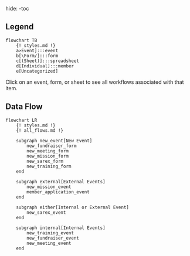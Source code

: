 hide:
    -toc

## Legend
```mermaid
flowchart TB
    {! styles.md !}
    a>Event]:::event
    b[\Form/]:::form
    c[(Sheet)]:::spreadsheet
    d[Individual]:::member
    e[Uncategorized]
```
Click on an event, form, or sheet to see all workflows associated with that item.

## Data Flow
```mermaid
flowchart LR
    {! styles.md !}
    {! all_flows.md !}

    subgraph new_event[New Event]
        new_fundraiser_form
        new_meeting_form
        new_mission_form
        new_sarex_form
        new_training_form
    end

    subgraph external[External Events]
        new_mission_event
        member_application_event
    end

    subgraph either[Internal or External Event]
        new_sarex_event
    end

    subgraph internal[Internal Events]
        new_training_event
        new_fundraiser_event
        new_meeting_event
    end
```
